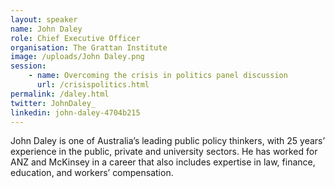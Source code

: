 ```yaml
---
layout: speaker
name: John Daley
role: Chief Executive Officer
organisation: The Grattan Institute
image: /uploads/John Daley.png
session:
    - name: Overcoming the crisis in politics panel discussion
      url: /crisispolitics.html
permalink: /daley.html
twitter: JohnDaley_
linkedin: john-daley-4704b215
---
```

John Daley is one of Australia’s leading public policy thinkers, with 25 years’ experience in the public, private and university sectors. He has worked for ANZ and McKinsey in a career that also includes expertise in law, finance, education, and workers’ compensation.

